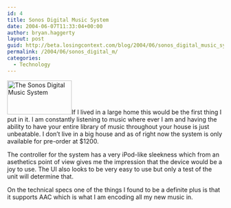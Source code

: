```yaml
---
id: 4
title: Sonos Digital Music System
date: 2004-06-07T11:33:04+00:00
author: bryan.haggerty
layout: post
guid: http://beta.losingcontext.com/blog/2004/06/sonos_digital_music_system.php
permalink: /2004/06/sonos_digital_m/
categories:
  - Technology
---
```

[<img src="/blog/images/sonos-digital-music-system.jpg" alt="The Sonos Digital Music System" class="image-right" border="0" height="79" width="150" />](http://www.sonos.com/ "Check out the Sonos system")If I lived in a large home this would be the first thing I put in it. I am constantly listening to music where ever I am and having the ability to have your entire library of music throughout your house is just unbeatable. I don&#8217;t live in a big house and as of right now the system is only available for pre-order at $1200.

The controller for the system has a very iPod-like sleekness which from an asethetics point of view gives me the impression that the device would be a joy to use. The UI also looks to be very easy to use but only a test of the unit will determine that.

On the technical specs one of the things I found to be a definite plus is that it supports AAC which is what I am encoding all my new music in.